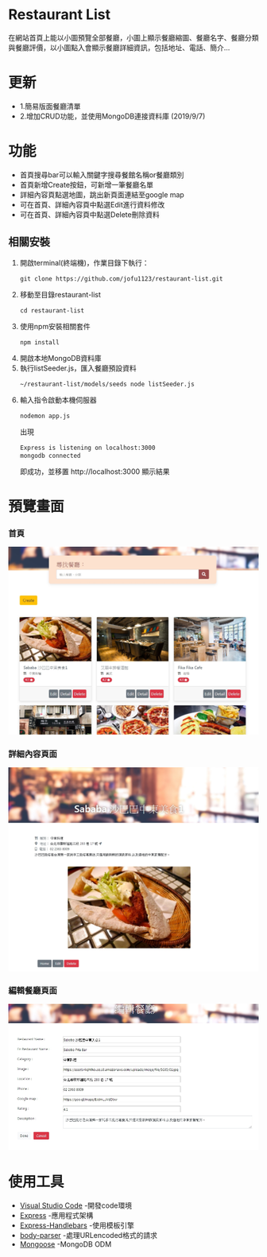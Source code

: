 # Restaurant List
在網站首頁上能以小圖預覽全部餐廳，小圖上顯示餐廳縮圖、餐廳名字、餐廳分類與餐廳評價，以小圖點入會顯示餐廳詳細資訊，包括地址、電話、簡介...

# 更新
+ 1.簡易版面餐廳清單
+ 2.增加CRUD功能，並使用MongoDB連接資料庫 (2019/9/7)

# 功能
+ 首頁搜尋bar可以輸入關鍵字搜尋餐館名稱or餐廳類別
+ 首頁新增Create按鈕，可新增一筆餐廳名單
+ 詳細內容頁點選地圖，跳出新頁面連結至google map
+ 可在首頁、詳細內容頁中點選Edit進行資料修改
+ 可在首頁、詳細內容頁中點選Delete刪除資料

## 相關安裝
1. 開啟terminal(終端機)，作業目錄下執行：
   ```
   git clone https://github.com/jofu1123/restaurant-list.git
   ```
2. 移動至目錄restaurant-list
   ```
   cd restaurant-list
   ```
3. 使用npm安裝相關套件
   ```
   npm install
   ```
4. 開啟本地MongoDB資料庫
5. 執行listSeeder.js，匯入餐廳預設資料
   ```
   ~/restaurant-list/models/seeds node listSeeder.js
   ```
6. 輸入指令啟動本機伺服器
   ```
   nodemon app.js
   ```
   出現
   ```
   Express is listening on localhost:3000
   mongodb connected
   ```
   即成功，並移置 http://localhost:3000 顯示結果
   
# 預覽畫面
### 首頁
![index](https://github.com/jofu1123/restaurant-list/blob/master/photo/index.jpg)
### 詳細內容頁面
![detail](https://github.com/jofu1123/restaurant-list/blob/master/photo/detail.jpg)
### 編輯餐廳頁面
![edit](https://github.com/jofu1123/restaurant-list/blob/master/photo/edit.jpg)

# 使用工具
 + [Visual Studio Code](https://visualstudio.microsoft.com/zh-hant/) -開發code環境
 + [Express](https://www.npmjs.com/package/express) -應用程式架構
 + [Express-Handlebars](https://www.npmjs.com/package/express-handlebars) -使用模板引擎
 + [body-parser](https://www.npmjs.com/package/body-parser) -處理URLencoded格式的請求
 + [Mongoose](https://www.npmjs.com/package/mongoose) -MongoDB ODM
